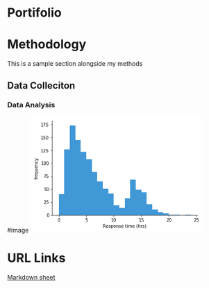 # Portifolio

# Methodology

This is a sample section alongside my methods

## Data Colleciton

### Data Analysis 

#image
![histogram](assets/histogram-example-1.png) 

# URL Links

[Markdown sheet](https://www.markdownguide.org/cheat-sheet/) 
